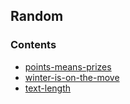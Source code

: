 ## Random

### Contents

- [points-means-prizes](./points-means-prizes)
- [winter-is-on-the-move](./winter-is-on-the-move)
- [text-length](./text-length)
